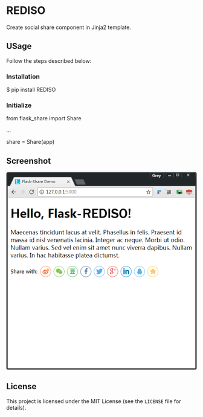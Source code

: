 # REDISO

Create social share component in Jinja2 template.

## USage

Follow the steps described below:

### Installation

<p>$ pip install REDISO</p>

### Initialize

<p>from flask_share import Share</p>
<p>...</p>
<p>share = Share(app)</p>

## Screenshot

![REDISO demo](images/demo.png)

## License

This project is licensed under the MIT License (see the
`LICENSE` file for details).
